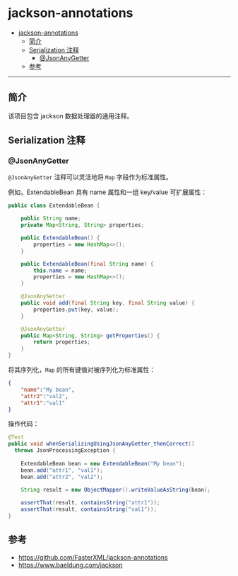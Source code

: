 # jackson-annotations

- [jackson-annotations](#jackson-annotations)
  - [简介](#简介)
  - [Serialization 注释](#serialization-注释)
    - [@JsonAnyGetter](#jsonanygetter)
  - [参考](#参考)

****

## 简介

该项目包含 jackson 数据处理器的通用注释。

## Serialization 注释

### @JsonAnyGetter

`@JsonAnyGetter` 注释可以灵活地将 `Map` 字段作为标准属性。

例如，ExtendableBean 具有 name 属性和一组 key/value 可扩展属性：

```java
public class ExtendableBean {

    public String name;
    private Map<String, String> properties;

    public ExtendableBean() {
        properties = new HashMap<>();
    }

    public ExtendableBean(final String name) {
        this.name = name;
        properties = new HashMap<>();
    }

    @JsonAnySetter
    public void add(final String key, final String value) {
        properties.put(key, value);
    }

    @JsonAnyGetter
    public Map<String, String> getProperties() {
        return properties;
    }
}
```

将其序列化，`Map` 的所有键值对被序列化为标准属性：

```json
{
    "name":"My bean",
    "attr2":"val2",
    "attr1":"val1"
}
```

操作代码：

```java
@Test
public void whenSerializingUsingJsonAnyGetter_thenCorrect()
  throws JsonProcessingException {
 
    ExtendableBean bean = new ExtendableBean("My bean");
    bean.add("attr1", "val1");
    bean.add("attr2", "val2");

    String result = new ObjectMapper().writeValueAsString(bean);
 
    assertThat(result, containsString("attr1"));
    assertThat(result, containsString("val1"));
}
```





## 参考

- https://github.com/FasterXML/jackson-annotations
- https://www.baeldung.com/jackson